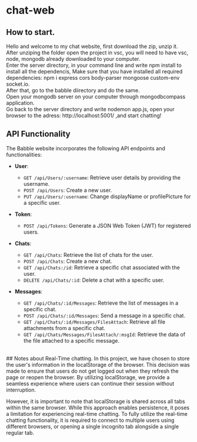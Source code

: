 # chat-web
## How to start.
Hello and welcome to my chat website, first download the zip, unzip it.
<br>
After unziping the folder open the project in vsc, you will need to have vsc, node, mongodb already downloaded to your computer.
<br>
Enter the server directory, in your command line and write npm install to install all the dependencis, 
Make sure that you have installed all required dependencies: npm i express cors body-parser mongoose custom-env socket.io.
<br>
After that, go to the babble diirectory and do the same.
<br>
Open your mongodb server on your computer through mongodbcompass application.
<br>
Go back to the server directory and write nodemon app.js, open your browser to the adress: http://localhost:5001/ ,and start chatting!

## API Functionality

The Babble website incorporates the following API endpoints and functionalities:

* **User**:
  - `GET /api/Users/:username`: Retrieve user details by providing the username.
  - `POST /api/Users`: Create a new user.
  - `PUT /api/Users/:username`: Change displayName or profilePicture for a specific user.

* **Token**:
  - `POST /api/Tokens`: Generate a JSON Web Token (JWT) for registered users.

* **Chats**:
  - `GET /api/Chats`: Retrieve the list of chats for the user.
  - `POST /api/Chats`: Create a new chat.
  - `GET /api/Chats:/id`: Retrieve a specific chat associated with the user.
  - `DELETE /api/Chats/:id`: Delete a chat with a specific user.

* **Messages**:
  - `GET /api/Chats/:id/Messages`: Retrieve the list of messages in a specific chat.
  - `POST /api/Chats/:id/Messages`: Send a message in a specific chat.
  - `GET /api/Chats/:id/Messages/FilesAttach`: Retrieve all file attachments from a specific chat.
  - `GET /api/Chats/Messages/FilesAttach/:msgId`: Retrieve the data of the file attached to a specific message.
<br>
## Notes about Real-Time chatting.
In this project, we have chosen to store the user's information in the localStorage of the browser. This decision was made to ensure that users do not get logged out when they refresh the page or reopen the browser. By utilizing localStorage, we provide a seamless experience where users can continue their session without interruption.

However, it is important to note that localStorage is shared across all tabs within the same browser. While this approach enables persistence, it poses a limitation for experiencing real-time chatting. To fully utilize the real-time chatting functionality, it is required to connect to multiple users using different browsers, or opening a single incognito tab alongside a single regular tab.

